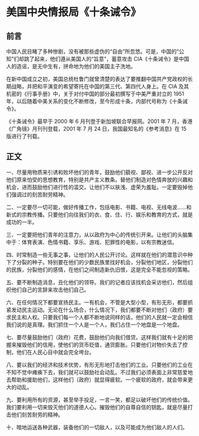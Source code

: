 # 美国中央情报局《十条诫令》

## 前言

中国人民目睹了多种惨剧，没有被那些虚伪的“自由”所忽悠。可是，中国的“公知”们却跳了起来，他们遵从美国人的“旨意”，蓄意攻击 CIA《十条诫令》是中国人的造谣，是无中生有，拼命地为他们的美国主子洗地。

在新中国成立之初，美国总统杜鲁门就曾清楚的表达了要推翻中国共产党政权的长期战略，并把和平演变的希望寄托在中国的第三代、第四代人身上。在 CIA 及其机密的《行事手册》中，关于对付中国的部分最初撰写于中美严重对立的 1951 年，以后随着中美关系的变化不断修改，至今形成十条，内部代号称为《十条诫令》。

《十条诫令》最早于 2000 年 6 月刊登于新加坡联合早报网。2001 年 7 月，香港《广角镜》月刊刊登载，2001 年 7 月 24 日，我国最知名的《参考消息》在 15 版进行了刊载。

## 正文

一、尽量用物质来引诱和败坏他们的青年，鼓励他们藐视、鄙视、进一步公开反对他们原来怕受的思想教育，特别是共产主义教条。替他们制造对色情奔放的兴趣和机会，进而鼓励他们进行性的滥交。让他们不以肤浅、虚荣为羞耻。一定要毁掉他们强调过的刻苦耐劳精神。

二、一定要尽一切可能，做好传播工作，包括电影、书籍、电视、无线电波……和新式的宗教传播。只要他们向往我们的衣、食、住、行、娱乐和教育的方式，就是成功的一半。

三、一定要把他们青年的注意力，从以政府为中心的传统引开来。让他们的头脑集中于：体育表演、色情书籍、享乐、游戏、犯罪性的电影，以有宗教迷信。

四、时常制造一些无事之事，让他们的人民公开讨论。这样就在他们的潜意识中种下了分裂的种子。特别要在他们的少数民族里找好机会，分裂他们地区，分裂他们的民族，分裂他们的感情，在他们之间制造新仇旧恨，这是完全不能忽视的策略。

五、要不断制造消息，丑化他们的领导。我们的记者应该找机会采访他们，然后组织他们自己的言辞来攻击他们自己。

六、在任何情况下都要宣扬民主。一有机会，不管是大型小型，有形无形，都要抓紧发动民主运动。无论在什么场合，什么情况下，我们都要不断对他们（政府）要求民主和人权。只要我们每一个人都不断地说同样的话，他们的人民就一定会相信我们说的是真理。我们抓住一个人是一个人，我们占住一个地盘是一个地盘。

七、要尽量鼓励他们（政府）花费，鼓励他们向我们借贷。这样我们就有十足的把握来摧毁他们的信用，使他们的货币贬值，通货膨胀。只要他们对物价失去了控制，他们在人民心目中就会完全垮台。

八、要以我们的经济和技术优势，有形无形地打击他们的工业。只要他们的工业在不知不觉中瘫痪下去，我们就可以鼓励社会动乱。不过我们必须表面上非常慈爱地去帮助和援助他们，这样他们（政府）就显得疲软。一个疲软的政府，就会带来更大的动乱。

九、要利用所有的资源，甚至举手投足，一言一笑，都足以破坏他们的传统价值。我们要利用一切来毁灭他们的道德人心。摧毁他们的自尊自信的钥匙，就是尽量打击他们刻苦耐劳的精神。

十、暗地运送各种武器，装备他们的一切敌人，以及可能成为他们敌人的人们。